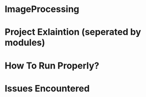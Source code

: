 # ImageProcessing

# Project Exlaintion (seperated by modules)

# How To Run Properly?

# Issues Encountered
